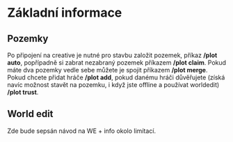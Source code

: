 # Základní informace

## Pozemky

Po připojení na creative je nutné pro stavbu založit pozemek, příkaz **/plot auto**, popřípadně si zabrat nezabraný pozemek příkazem **/plot claim**. Pokud máte dva pozemky vedle sebe můžete je spojit příkazem **/plot merge**. Pokud chcete přidat hráče **/plot add**, pokud danému hráči důvěřujete (získá navíc možnost stavět na pozemku, i když jste offline a používat worldedit) **/plot trust**.

## World edit

Zde bude sepsán návod na WE + info okolo limítací.
